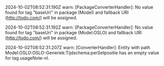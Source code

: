 2024-10-02T08:52:31.190Z warn: [PackageConverterHandler]: No value found for tag "baseUri" in package (Model) and fallback URI (http://todo.com/) will be assigned.

2024-10-02T08:52:31.192Z warn: [PackageConverterHandler]: No value found for tag "baseUri" in package (Model:OSLO) and fallback URI (http://todo.com/) will be assigned.

2024-10-02T08:52:31.207Z warn: [ConverterHandler]: Entity with path Model:OSLO:OSLO-Generiek:Tijdschema:perSetpositie has an empty value for tag usageNote-nl.

